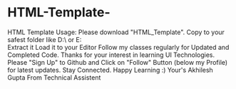 # HTML-Template-
 HTML Template
Usage:
    Please download "HTML_Template".
    Copy to your safest folder like D:\ or E:\
    Extract it
    Load it to your Editor
    Follow my classes regularly for Updated and Completed Code.
Thanks for your interest in learning UI Technologies.
Please "Sign Up" to Github and Click on "Follow" Button (below my Profile) for latest updates.
Stay Connected.
Happy Learning :)
Your's Akhilesh Gupta From Technical Assistent
